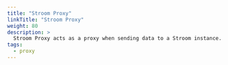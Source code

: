 ```yaml
---
title: "Stroom Proxy"
linkTitle: "Stroom Proxy"
weight: 80
description: >
  Stroom Proxy acts as a proxy when sending data to a Stroom instance. Stroom Proxy has various modes such as storing, aggregating and forwarding the received data. Stroom Proxies can be used to forward to other Stroom Proxy instances.
tags:
  - proxy
---
```



